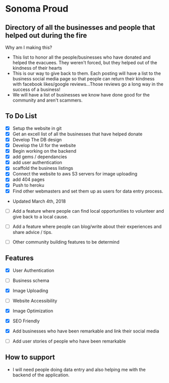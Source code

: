 # Sonoma Proud

## Directory of all the businesses and people that helped out during the fire

Why am I making this?

*   This list to honor all the people/businesses who have donated and helped the evacuees. They weren't forced, but they helped out of the kindness of their hearts
*   This is our way to give back to them. Each posting will have a list to the business social media page so that people can return their kindness with facebook likes/google reviews...Those reviews go a long way in the success of a business!
*   We will have a list of businesses we know have done good for the community and aren't scammers.

## To Do List

- [x] Setup the website in git  
- [x] Get an excell list of all the businesses that have helped donate  
- [x] Develop The DB design  
- [x] Develop the UI for the website  
- [x] Begin working on the backend  
- [x] add gems / dependancies  
- [x] add user authentication  
- [x] scaffold the business listings  
- [x] Connect the website to aws S3 servers for image uploading  
- [x] add 404 pages  
- [x] Push to heroku  
- [x] Find other webmasters and set them up as users for data entry process.
- Updated March 4th, 2018
- [ ] Add a feature where people can find local opportunities to volunteer and give back to a local cause.
- [ ] Add a feature where people can blog/write about their experiences and share advice / tips.
- [ ] Other community building features to be determind


## Features


- [x] User Authentication  
- [ ] Business schema  
- [x] Image Uploading  
- [ ] Website Accessibility  
- [x] Image Optimization  
- [x] SEO Friendly  
- [x] Add businesses who have been remarkable and link their social media  
- [ ] Add user stories of people who have been remarkable  


## How to support

*   I will need people doing data entry and also helping me with the backend of the application.